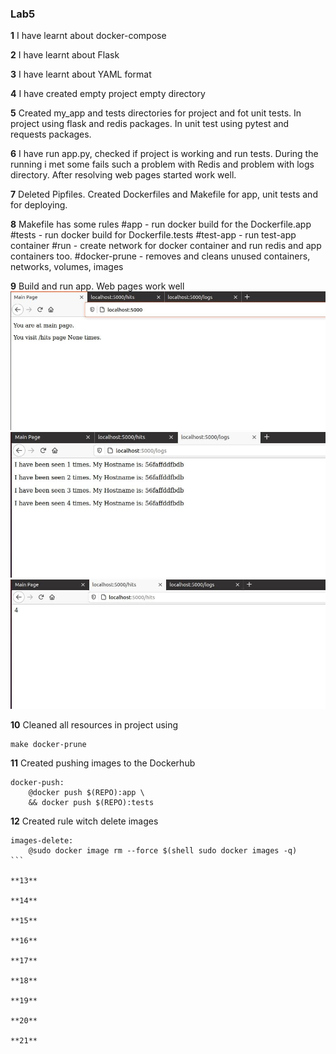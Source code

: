### Lab5    

**1**
I have learnt about docker-compose

**2**
I have learnt about Flask

**3**
I have learnt about YAML format

**4**
I have created empty project empty directory

**5**
Created my_app and tests directories for project and fot unit tests. In project using flask and redis packages. In unit test using pytest and requests packages.

**6**
I have run app.py, checked if project is working and run tests.
During the running i met some fails such a problem with Redis and problem with logs directory.
After resolving web pages started work well.

**7**
Deleted Pipfiles. Created Dockerfiles and Makefile for app, unit tests and for deploying.

**8**
Makefile has some rules
#app - run docker build for the Dockerfile.app
#tests - run docker build for Dockerfile.tests
#test-app - run test-app container
#run - create network for docker container and run redis and app containers too.
#docker-prune - removes and cleans unused containers, networks, volumes, images

**9**
Build and run app. Web pages work well
![alt text](Screenshot/3.jpg)
![alt text](Screenshot/2.jpg)
![alt text](Screenshot/1.jpg)

**10**
Cleaned all resources in project using

```
make docker-prune
```

**11**
Created pushing images to the Dockerhub
```
docker-push:
	@docker push $(REPO):app \
	&& docker push $(REPO):tests
```

**12**
Created rule witch delete images
````
images-delete:
	@sudo docker image rm --force $(shell sudo docker images -q)
```

**13**

**14**

**15**

**16**

**17**

**18**

**19**

**20**

**21**